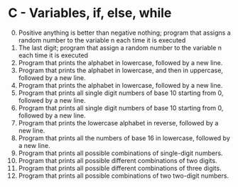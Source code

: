 # C - Variables, if, else, while #
0. Positive anything is better than negative nothing; program that assigns a random number to the variable n each time it is executed
1. The last digit; program that assign a random number to the variable n each time it is executed
2. Program that prints the alphabet in lowercase, followed by a new line.
3. Program that prints the alphabet in lowercase, and then in uppercase, followed by a new line.
4. Program that prints the alphabet in lowercase, followed by a new line.
5. Program that prints all single digit numbers of base 10 starting from 0, followed by a new line.
6. Program that prints all single digit numbers of base 10 starting from 0, followed by a new line.
7. Program that prints the lowercase alphabet in reverse, followed by a new line.
8. Program that prints all the numbers of base 16 in lowercase, followed by a new line.
9. Program that prints all possible combinations of single-digit numbers.
10. Program that prints all possible different combinations of two digits.
11. Program that prints all possible different combinations of three digits.
12. Program that prints all possible combinations of two two-digit numbers.
